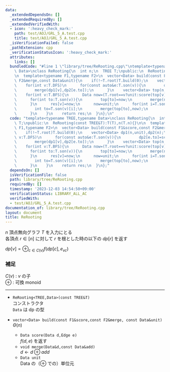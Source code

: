 ```yaml
---
data:
  _extendedDependsOn: []
  _extendedRequiredBy: []
  _extendedVerifiedWith:
  - icon: ':heavy_check_mark:'
    path: test/AOJ/GRL_5_A.test.cpp
    title: test/AOJ/GRL_5_A.test.cpp
  _isVerificationFailed: false
  _pathExtension: cpp
  _verificationStatusIcon: ':heavy_check_mark:'
  attributes:
    links: []
  bundledCode: "#line 1 \"library/tree/ReRooting.cpp\"\ntemplate<typename TREE,typename\
    \ Data>\nclass ReRooting{\n  int n;\n  TREE T;\npublic:\n  ReRooting(const TREE&T):T(T),n(T.n){}\n\
    \n  template<typename F1,typename F2>\n  vector<Data> build(const F1&score,const\
    \ F2&merge,const Data&unit){\n    if(!~T.root)T.build(0);\n    vector<Data> dp1(n,unit),dp2(n);\n\
    \    for(int v:T.DFS)\n      for(const auto&e:T.son(v)){\n        dp2[e.to]=score(dp1[e.to],e);\n\
    \        merge(dp1[v],dp2[e.to]);\n      }\n    vector<Data> top(n,unit),res(n);\n\
    \    for(int v:T.BFS){\n      Data now=(T.root==v?unit:score(top[v],T.parent(v)));\n\
    \      for(int to:T.son(v)){\n        top[to]=now;\n        merge(now,dp2[to]);\n\
    \      }\n      res[v]=now;\n      now=unit;\n      for(int i=T.son(v).size()-1;i>=0;i--){\n\
    \        int to=T.son(v)[i];\n        merge(top[to],now);\n        merge(now,dp2[to]);\n\
    \      }\n    }\n    return res;\n  }\n};\n"
  code: "template<typename TREE,typename Data>\nclass ReRooting{\n  int n;\n  TREE\
    \ T;\npublic:\n  ReRooting(const TREE&T):T(T),n(T.n){}\n\n  template<typename\
    \ F1,typename F2>\n  vector<Data> build(const F1&score,const F2&merge,const Data&unit){\n\
    \    if(!~T.root)T.build(0);\n    vector<Data> dp1(n,unit),dp2(n);\n    for(int\
    \ v:T.DFS)\n      for(const auto&e:T.son(v)){\n        dp2[e.to]=score(dp1[e.to],e);\n\
    \        merge(dp1[v],dp2[e.to]);\n      }\n    vector<Data> top(n,unit),res(n);\n\
    \    for(int v:T.BFS){\n      Data now=(T.root==v?unit:score(top[v],T.parent(v)));\n\
    \      for(int to:T.son(v)){\n        top[to]=now;\n        merge(now,dp2[to]);\n\
    \      }\n      res[v]=now;\n      now=unit;\n      for(int i=T.son(v).size()-1;i>=0;i--){\n\
    \        int to=T.son(v)[i];\n        merge(top[to],now);\n        merge(now,dp2[to]);\n\
    \      }\n    }\n    return res;\n  }\n};"
  dependsOn: []
  isVerificationFile: false
  path: library/tree/ReRooting.cpp
  requiredBy: []
  timestamp: '2023-12-03 14:54:50+09:00'
  verificationStatus: LIBRARY_ALL_AC
  verifiedWith:
  - test/AOJ/GRL_5_A.test.cpp
documentation_of: library/tree/ReRooting.cpp
layout: document
title: ReRooting
---
```


$n$ 頂点無向グラフ $T$ を入力にとる  
各頂点 $r\in[n]$ に対して $r$ を根とした時の以下の $dp[r]$ を返す

$dp[v] = \oplus_{c\in C(v)} f(dp[c],e_{vc})$
### 補足
$C(v)$ : $v$ の子  
$\oplus$ : 可換 monoid

---
* ```ReRooting<TREE,Data>(const TREE&T)```  
コンストラクタ  
```Data``` は dp の型

* ```vector<Data> build(const F1&score,const F2&merge, const Data&unit)```  
  $\Theta(n)$
  * ```Data score(Data d,Edge e)```  
  $f(d,e)$ を返す
  * ```void merge(Data&d,const Data&add)```  
  $d \leftarrow d\oplus add$
  * ```Data unit```  
  Data の（$\oplus$ での）単位元
